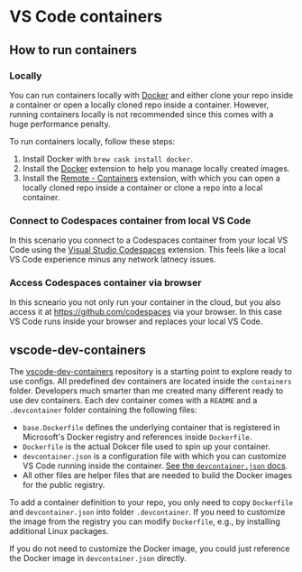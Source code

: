 # VS Code containers

## How to run containers

### Locally

You can run containers locally with
[Docker](https://formulae.brew.sh/cask/docker) and either clone your repo inside
a container or open a locally cloned repo inside a container. However, running
containers locally is not recommended since this comes with a huge performance
penalty.

To run containers locally, follow these steps:

1. Install Docker with `brew cask install docker`.
1. Install the
   [Docker](https://marketplace.visualstudio.com/items?itemName=ms-azuretools.vscode-docker)
   extension to help you manage locally created images.
1. Install the
   [Remote - Containers](https://marketplace.visualstudio.com/items?itemName=ms-vscode-remote.remote-containers)
   extension, with which you can open a locally cloned repo inside a container
   or clone a repo into a local container.

### Connect to Codespaces container from local VS Code

In this scenario you connect to a Codespaces container from your local VS Code
using the
[Visual Studio Codespaces](https://marketplace.visualstudio.com/items?itemName=ms-vsonline.vsonline)
extension. This feels like a local VS Code experience minus any network latnecy
issues.

### Access Codespaces container via browser

In this scneario you not only run your container in the cloud, but you also
access it at https://github.com/codespaces via your browser. In this case VS
Code runs inside your browser and replaces your local VS Code.

## vscode-dev-containers

The [vscode-dev-containers](https://github.com/microsoft/vscode-dev-containers)
repository is a starting point to explore ready to use configs. All predefined
dev containers are located inside the `containers` folder. Developers much
smarter than me created many different ready to use dev containers. Each dev
container comes with a `README` and a `.devcontainer` folder containing the
following files:

- `base.Dockerfile` defines the underlying container that is registered in
  Microsoft's Docker registry and references inside `Dockerfile`.
- `Dockerfile` is the actual Dokcer file used to spin up your container.
- `devcontainer.json` is a configuration file with which you can customize VS
  Code running inside the container.
  [See the `devcontainer.json` docs](https://code.visualstudio.com/docs/remote/devcontainerjson-reference).
- All other files are helper files that are needed to build the Docker images
  for the public registry.

To add a container definition to your repo, you only need to copy `Dockerfile`
and `devcontainer.json` into folder `.devcontainer`. If you need to customize
the image from the registry you can modify `Dockerfile`, e.g., by installing
additional Linux packages.

If you do not need to customize the Docker image, you could just reference the
Docker image in `devcontainer.json` directly.
